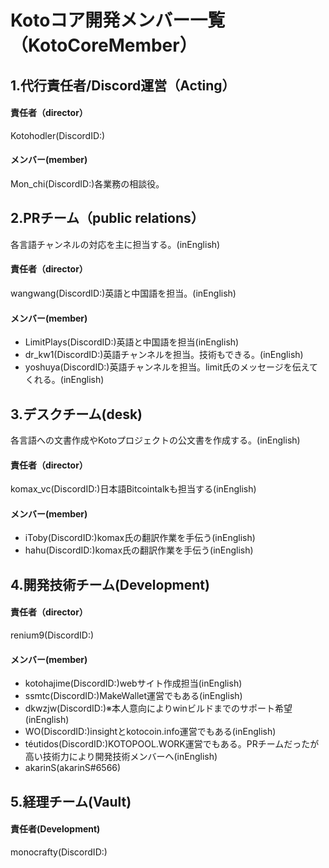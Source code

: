 # Kotoコア開発メンバー一覧（KotoCoreMember）


## 1.代行責任者/Discord運営（Acting）
#### 責任者（director）
Kotohodler(DiscordID:)  
#### メンバー(member)
Mon_chi(DiscordID:)各業務の相談役。



## 2.PRチーム（public relations）
各言語チャンネルの対応を主に担当する。(inEnglish)  
#### 責任者（director）
wangwang(DiscordID:)英語と中国語を担当。(inEnglish)
#### メンバー(member)
- LimitPlays(DiscordID:)英語と中国語を担当(inEnglish)
- dr_kw1(DiscordID:)英語チャンネルを担当。技術もできる。(inEnglish)  
- yoshuya(DiscordID:)英語チャンネルを担当。limit氏のメッセージを伝えてくれる。(inEnglish)  



## 3.デスクチーム(desk)
各言語への文書作成やKotoプロジェクトの公文書を作成する。(inEnglish)  
#### 責任者（director）
komax_vc(DiscordID:)日本語Bitcointalkも担当する(inEnglish)    
#### メンバー(member)
- iToby(DiscordID:)komax氏の翻訳作業を手伝う(inEnglish)  
- hahu(DiscordID:)komax氏の翻訳作業を手伝う(inEnglish)  



## 4.開発技術チーム(Development)
#### 責任者（director）
renium9(DiscordID:)
#### メンバー(member)
- kotohajime(DiscordID:)webサイト作成担当(inEnglish)  
- ssmtc(DiscordID:)MakeWallet運営でもある(inEnglish)  
- dkwzjw(DiscordID:)※本人意向によりwinビルドまでのサポート希望(inEnglish)  
- WO(DiscordID:)insightとkotocoin.info運営でもある(inEnglish)  
- téutidos(DiscordID:)KOTOPOOL.WORK運営でもある。PRチームだったが高い技術力により開発技術メンバーへ(inEnglish)  
- akarinS(akarinS#6566)



## 5.経理チーム(Vault)
#### 責任者(Development)
monocrafty(DiscordID:)
